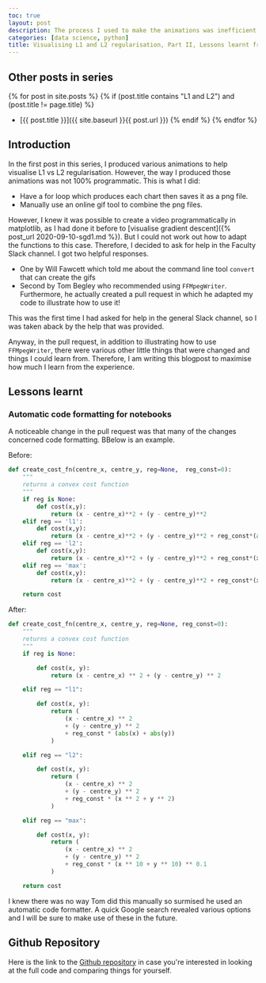 ```yaml
---
toc: true
layout: post
description: The process I used to make the animations was inefficient and not programmatic. I could not work out how to adapt the matplotlib animation tools to my situation so I asked for help. Here I describe what I learnt from the help that I received.
categories: [data science, python]
title: Visualising L1 and L2 regularisation, Part II, Lessons learnt from an experienced programmer
---
```

## Other posts in series
{% for post in site.posts %}
{% if (post.title contains "L1 and L2") and (post.title != page.title) %}
* [{{ post.title }}]({{ site.baseurl }}{{ post.url }})
{% endif %}
{% endfor %}

## Introduction
In the first post in this series, I produced various animations to help visualise L1 vs L2 regularisation. However, the way I produced those animations was not 100% programmatic. This is what I did:
* Have a for loop which produces each chart then saves it as a png file.
* Manually use an online gif tool to combine the png files.

However, I knew it was possible to create a video programmatically in matplotlib, as I had done it before to [visualise gradient descent]({% post_url 2020-09-10-sgd1.md %}). But I could not work out how to adapt the functions to this case.  Therefore, I decided to ask for help in the Faculty Slack channel. I got two helpful responses.

* One by Will Fawcett which told me about the command line tool `convert` that can create the gifs
* Second by Tom Begley who recommended using `FFMpegWriter`. Furthermore, he actually created a pull request in which he adapted my code to illustrate how to use it!

This was the first time I had asked for help in the general Slack channel, so I was taken aback by the help that was provided.

Anyway, in the pull request, in addition to illustrating how to use `FFMpegWriter`, there were various other little things that were changed and things I could learn from. Therefore, I am writing this blogpost to maximise how much I learn from the experience.

## Lessons learnt
### Automatic code formatting for notebooks
A noticeable change in the pull request was that many of the changes concerned code formatting. BBelow is an example.

Before:
```python
def create_cost_fn(centre_x, centre_y, reg=None,  reg_const=0):
    """
    returns a convex cost function
    """
    if reg is None:
        def cost(x,y):
            return (x - centre_x)**2 + (y - centre_y)**2
    elif reg == 'l1':
        def cost(x,y):
            return (x - centre_x)**2 + (y - centre_y)**2 + reg_const*(abs(x) + abs(y))
    elif reg == 'l2':
        def cost(x,y):
            return (x - centre_x)**2 + (y - centre_y)**2 + reg_const*(x**2 + y**2)
    elif reg == 'max':
        def cost(x,y):
            return (x - centre_x)**2 + (y - centre_y)**2 + reg_const*(x**10 + y**10)**0.1

    return cost
```

After:
```python
def create_cost_fn(centre_x, centre_y, reg=None, reg_const=0):
    """
    returns a convex cost function
    """
    if reg is None:

        def cost(x, y):
            return (x - centre_x) ** 2 + (y - centre_y) ** 2

    elif reg == "l1":

        def cost(x, y):
            return (
                (x - centre_x) ** 2
                + (y - centre_y) ** 2
                + reg_const * (abs(x) + abs(y))
            )

    elif reg == "l2":

        def cost(x, y):
            return (
                (x - centre_x) ** 2
                + (y - centre_y) ** 2
                + reg_const * (x ** 2 + y ** 2)
            )

    elif reg == "max":

        def cost(x, y):
            return (
                (x - centre_x) ** 2
                + (y - centre_y) ** 2
                + reg_const * (x ** 10 + y ** 10) ** 0.1
            )

    return cost
```

I knew there was no way Tom did this manually so surmised he used an automatic code formatter. A quick Google search revealed various options and I will be sure to make use of these in the future.



## Github Repository
Here is the link to the [Github repository](https://github.com/Lovkush-A/l1l2_regularisation) in case you're interested in looking at the full code and comparing things for yourself.
